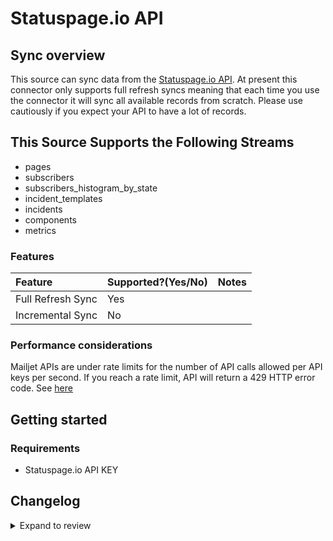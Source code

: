 # Statuspage.io API

## Sync overview

This source can sync data from the [Statuspage.io API](https://developer.statuspage.io). At present this connector only supports full refresh syncs meaning that each time you use the connector it will sync all available records from scratch. Please use cautiously if you expect your API to have a lot of records.

## This Source Supports the Following Streams

- pages
- subscribers
- subscribers_histogram_by_state
- incident_templates
- incidents
- components
- metrics

### Features

| Feature           | Supported?\(Yes/No\) | Notes |
| :---------------- | :------------------- | :---- |
| Full Refresh Sync | Yes                  |       |
| Incremental Sync  | No                   |       |

### Performance considerations

Mailjet APIs are under rate limits for the number of API calls allowed per API keys per second. If you reach a rate limit, API will return a 429 HTTP error code. See [here](https://developer.statuspage.io/#section/Rate-Limiting)

## Getting started

### Requirements

- Statuspage.io API KEY

## Changelog

<details>
  <summary>Expand to review</summary>

| Version | Date       | Pull Request                                              | Subject                                         |
|:--------|:-----------| :-------------------------------------------------------- | :---------------------------------------------- |
| 0.2.21 | 2025-09-09 | [60082](https://github.com/airbytehq/airbyte/pull/60082) | Update dependencies |
| 0.2.20 | 2025-05-04 | [58977](https://github.com/airbytehq/airbyte/pull/58977) | Update dependencies |
| 0.2.19 | 2025-04-19 | [58388](https://github.com/airbytehq/airbyte/pull/58388) | Update dependencies |
| 0.2.18 | 2025-04-12 | [57935](https://github.com/airbytehq/airbyte/pull/57935) | Update dependencies |
| 0.2.17 | 2025-04-05 | [57421](https://github.com/airbytehq/airbyte/pull/57421) | Update dependencies |
| 0.2.16 | 2025-03-29 | [56897](https://github.com/airbytehq/airbyte/pull/56897) | Update dependencies |
| 0.2.15 | 2025-03-22 | [56253](https://github.com/airbytehq/airbyte/pull/56253) | Update dependencies |
| 0.2.14 | 2025-03-08 | [55625](https://github.com/airbytehq/airbyte/pull/55625) | Update dependencies |
| 0.2.13 | 2025-03-01 | [55120](https://github.com/airbytehq/airbyte/pull/55120) | Update dependencies |
| 0.2.12 | 2025-02-22 | [54481](https://github.com/airbytehq/airbyte/pull/54481) | Update dependencies |
| 0.2.11 | 2025-02-15 | [54104](https://github.com/airbytehq/airbyte/pull/54104) | Update dependencies |
| 0.2.10 | 2025-02-08 | [53588](https://github.com/airbytehq/airbyte/pull/53588) | Update dependencies |
| 0.2.9 | 2025-02-01 | [53092](https://github.com/airbytehq/airbyte/pull/53092) | Update dependencies |
| 0.2.8 | 2025-01-25 | [52459](https://github.com/airbytehq/airbyte/pull/52459) | Update dependencies |
| 0.2.7 | 2025-01-18 | [51971](https://github.com/airbytehq/airbyte/pull/51971) | Update dependencies |
| 0.2.6 | 2025-01-11 | [51401](https://github.com/airbytehq/airbyte/pull/51401) | Update dependencies |
| 0.2.5 | 2025-01-04 | [50749](https://github.com/airbytehq/airbyte/pull/50749) | Update dependencies |
| 0.2.4 | 2024-12-21 | [50348](https://github.com/airbytehq/airbyte/pull/50348) | Update dependencies |
| 0.2.3 | 2024-12-14 | [49782](https://github.com/airbytehq/airbyte/pull/49782) | Update dependencies |
| 0.2.2 | 2024-12-12 | [49426](https://github.com/airbytehq/airbyte/pull/49426) | Update dependencies |
| 0.2.1 | 2024-08-16 | [44196](https://github.com/airbytehq/airbyte/pull/44196) | Bump source-declarative-manifest version |
| 0.2.0 | 2024-08-14 | [44061](https://github.com/airbytehq/airbyte/pull/44061) | Refactor connector to manifest-only format |
| 0.1.13 | 2024-08-12 | [43866](https://github.com/airbytehq/airbyte/pull/43866) | Update dependencies |
| 0.1.12 | 2024-08-10 | [43525](https://github.com/airbytehq/airbyte/pull/43525) | Update dependencies |
| 0.1.11 | 2024-08-03 | [43208](https://github.com/airbytehq/airbyte/pull/43208) | Update dependencies |
| 0.1.10 | 2024-07-27 | [42596](https://github.com/airbytehq/airbyte/pull/42596) | Update dependencies |
| 0.1.9 | 2024-07-20 | [42324](https://github.com/airbytehq/airbyte/pull/42324) | Update dependencies |
| 0.1.8 | 2024-07-13 | [41828](https://github.com/airbytehq/airbyte/pull/41828) | Update dependencies |
| 0.1.7 | 2024-07-10 | [41413](https://github.com/airbytehq/airbyte/pull/41413) | Update dependencies |
| 0.1.6 | 2024-07-09 | [41290](https://github.com/airbytehq/airbyte/pull/41290) | Update dependencies |
| 0.1.5 | 2024-07-06 | [40902](https://github.com/airbytehq/airbyte/pull/40902) | Update dependencies |
| 0.1.4 | 2024-06-26 | [40182](https://github.com/airbytehq/airbyte/pull/40182) | Update dependencies |
| 0.1.3   | 2024-06-20 | [#38662](https://github.com/airbytehq/airbyte/pull/38662) | Make connector compatible with Builder          |
| 0.1.2   | 2024-06-04 | [39064](https://github.com/airbytehq/airbyte/pull/39064) | [autopull] Upgrade base image to v1.2.1 |
| 0.1.1   | 2024-05-20 | [38451](https://github.com/airbytehq/airbyte/pull/38451) | [autopull] base image + poetry + up_to_date |
| 0.1.0   | 2022-10-30 | [#18664](https://github.com/airbytehq/airbyte/pull/18664) | 🎉 New Source: Statuspage.io API [low-code CDK] |

</details>
